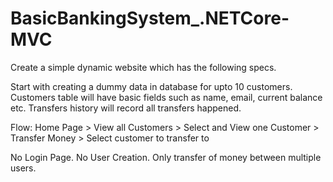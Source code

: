 # BasicBankingSystem_.NETCore-MVC
Create a simple dynamic website which has the following specs.

Start with creating a dummy data in database for upto 10 customers. Customers table will have basic fields such as name, email, current balance etc. Transfers history will record all transfers happened.

Flow: Home Page > View all Customers > Select and View one Customer > Transfer Money > Select customer to transfer to 

No Login Page. No User Creation. Only transfer of money between multiple users.
